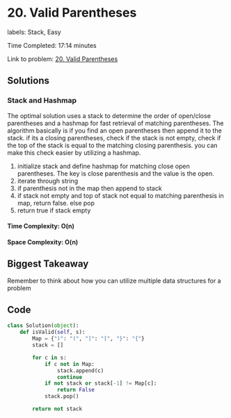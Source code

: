 # 20. Valid Parentheses

labels: Stack, Easy

Time Completed: 17:14 minutes

Link to problem: [20. Valid Parentheses](https://leetcode.com/problems/valid-parentheses/description/)

## Solutions

### Stack and Hashmap

The optimal solution uses a stack to determine the order of open/close parentheses and a hashmap for fast retrieval of matching parentheses.
The algorithm basically is if you find an open parentheses then append it to the stack. if its a closing parentheses, check if the stack is not empty, 
check if the top of the stack is equal to the matching closing parenthesis. you can make this check easier by utilizing a hashmap. 

1. initialize stack and define hashmap for matching close open parentheses. The key is close parenthesis and the value is the open.
2. iterate through string
3. if parenthesis not in the map then append to stack
4. if stack not empty and top of stack not equal to matching parenthesis in map, return false. else pop
5. return true if stack empty 

#### Time Complexity: O(n)
#### Space Complexity: O(n)

## Biggest Takeaway

Remember to think about how you can utilize multiple data structures for a problem

## Code 

```python
class Solution(object):
    def isValid(self, s):
        Map = {")": "(", "]": "[", "}": "{"}
        stack = []

        for c in s:
            if c not in Map:
                stack.append(c)
                continue
            if not stack or stack[-1] != Map[c]:
                return False
            stack.pop()

        return not stack
        
